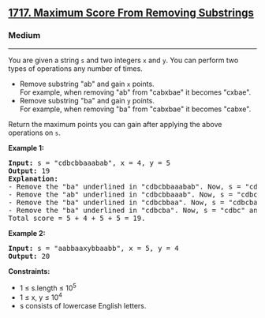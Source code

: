 <h2><a href="https://leetcode.com/problems/maximum-score-from-removing-substrings">1717. Maximum Score From Removing Substrings</a></h2>
<h3>Medium</h3>
<hr>
<p>You are given a string <code>s</code> and two integers <code>x</code> and <code>y</code>. You can perform two types of operations any number of times.</p>

<ul>
<li>Remove substring "ab" and gain <code>x</code> points.<br>
For example, when removing "ab" from "cabxbae" it becomes "cxbae".</li>
<li>Remove substring "ba" and gain <code>y</code> points.<br>
For example, when removing "ba" from "cabxbae" it becomes "cabxe".</li>
</ul>

<p>Return the maximum points you can gain after applying the above operations on <code>s</code>.</p>

<p><strong>Example 1:</strong></p>
<pre>
<strong>Input:</strong> s = "cdbcbbaaabab", x = 4, y = 5
<strong>Output:</strong> 19
<strong>Explanation:</strong>
- Remove the "ba" underlined in "cdbcbbaaabab". Now, s = "cdbcbbaaab" and 5 points are added to the score.
- Remove the "ab" underlined in "cdbcbbaaab". Now, s = "cdbcbbaa" and 4 points are added to the score.
- Remove the "ba" underlined in "cdbcbbaa". Now, s = "cdbcba" and 5 points are added to the score.
- Remove the "ba" underlined in "cdbcba". Now, s = "cdbc" and 5 points are added to the score.
Total score = 5 + 4 + 5 + 5 = 19.
</pre>

<p><strong>Example 2:</strong></p>
<pre>
<strong>Input:</strong> s = "aabbaaxybbaabb", x = 5, y = 4
<strong>Output:</strong> 20
</pre>

<p><strong>Constraints:</strong></p>
<ul>
<li>1 ≤ s.length ≤ 10<sup>5</sup></li>
<li>1 ≤ x, y ≤ 10<sup>4</sup></li>
<li>s consists of lowercase English letters.</li>
</ul>

